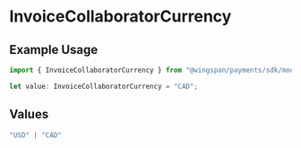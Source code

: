 # InvoiceCollaboratorCurrency

## Example Usage

```typescript
import { InvoiceCollaboratorCurrency } from "@wingspan/payments/sdk/models/shared";

let value: InvoiceCollaboratorCurrency = "CAD";
```

## Values

```typescript
"USD" | "CAD"
```